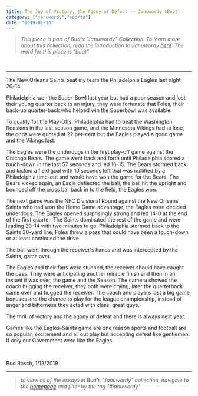 ```yaml
---
title: The Joy of Victory, the Agony of Defeat -- Januwordy (Beat)
category: ["januwordy","sports"]
date: "2019-01-13"
---
```


> *This piece is part of Bud's "Januwordy" Collection. To learn more about this collection, read the introduction to Januwordy [here](https://www.budrosch.com/introduction-to-januwordy). The word for this piece is "beat"*

<br/>
<hr/>

The New Orleans Saints beat my team the Philadelphia Eagles last night, 20-14.

Philadelphia won the Super-Bowl last year but had a poor season and lost their young quarter back to an injury, they were fortunate that Foles, their back-up quarter-back who helped win the Superbowl was available.

To qualify for the Play-Offs, Philadelphia had to beat the Washington Redskins in the last season game, and the Minnesota Vikings had to lose, the odds were quoted at 22 per-cent but the Eagles played a good game and the Vikings lost.

The Eagles were the underdogs in the first play-off game against the Chicago Bears. The game went back and forth until Philadelphia scored a touch-down in the last 57 seconds and led 16-15.  The Bears stormed back and kicked a field goal with 10 seconds left that was nullified by a Philadelphia time-out and would have won the game for the Bears.  The Bears kicked again, an Eagle deflected the ball, the ball hit the upright and bounced off the cross bar back in to the field, the Eagles won.

The next game was the NFC Divisional Round against the New Orleans Saints who had won the Home Game advantage, the Eagles were decided underdogs.  The Eagles opened surprisingly strong and led 14-0 at the end of the first quarter.  The Saints dominated the rest of the game and were leading 20-14 with two minutes to go.  Philadelphia stormed back to the Saints 30-yard line, Foles threw a pass that could have been a touch-down or at least continued the drive.

The ball went through the receiver's hands and was intercepted by the Saints, game over.

The Eagles and their fans were stunned, the receiver should have caught the pass. They were anticipating another miracle finish and then in an instant it was over, the game and the Season.  The camera showed the coach hugging the receiver, they both were crying, later the quarterback came over and hugged the receiver.  The coach and players lost a big game, bonuses and the chance to play for the league championship, instead of anger and bitterness they acted with class, great guys.

The thrill of victory and the agony of defeat and there is always next year.

Games like the Eagles-Saints game are one reason sports and football are so popular, excitement and all out play but accepting defeat like gentlemen.  If only our Government were like the Eagles.

</br>

Bud Rosch, 1/13/2019

<hr/>

> *to view all of the essays in Bud's "Januwordy" collection, navigate to the [homepage](https://www.budrosch.com) and filter by the tag "#januwordy"*

<br/>
